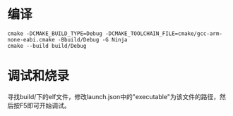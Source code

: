 # 编译

```
cmake -DCMAKE_BUILD_TYPE=Debug -DCMAKE_TOOLCHAIN_FILE=cmake/gcc-arm-none-eabi.cmake -Bbuild/Debug -G Ninja
cmake --build build/Debug
```

# 调试和烧录
寻找build/下的elf文件，修改launch.json中的"executable"为该文件的路径，然后按F5即可开始调试。